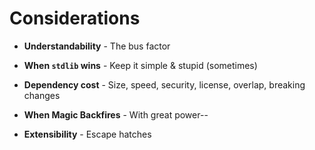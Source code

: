 # Considerations

<v-clicks>

- **Understandability** - The bus factor
- **When `stdlib` wins** - Keep it simple & stupid (sometimes)

- **Dependency cost** - Size, speed, security, license, overlap, breaking changes
- **When Magic Backfires** - With great power--
- **Extensibility** - Escape hatches
</v-clicks>

<!--
Sometimes, stdlib wins: If it’s 5–10 clear lines, skip the dependency. Zero deps is a feature.  
When coming to choose a lib
Dependency weight: deps bring install size, cold starts, license risks, CVEs.

Stability: API churn, long-term maintainability, and whether the team still understands it years later.

When Magic Backfires: Silent default behaviors, testability (the more magic)

Extensibility: Does the library let you drop back down to the stdlib when needed? Does it play nicely with other tools in the ecosystem? That flexibility is a big factor.  

-->
